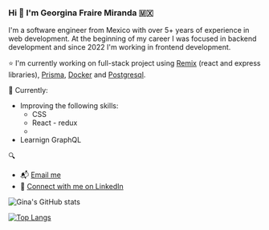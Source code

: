 ### Hi 👋 I'm Georgina Fraire Miranda 🇲🇽


I'm a software engineer from Mexico with over 5+ years of experience in web development. At the beginning of my career I was focused in backend development and since 2022 I'm working in frontend development.

 ⭐️ I'm currently working on full-stack project using [Remix](https://remix.run/) (react and express libraries), [Prisma](https://www.prisma.io/), [Docker](https://www.docker.com/) and [Postgresql](https://www.postgresql.org/).

:pushpin: Currently: 
  - Improving the following skills:
      - CSS
      - React - redux
      - 
  - Learnign GraphQL

🔍 
- :mailbox_with_mail: [Email me](<georginae.frairemiranda@gmail.com>)
- :link: [Connect with me on LinkedIn](https://www.linkedin.com/in/georginafrairemiranda/)


![Gina's GitHub stats](https://github-readme-stats.vercel.app/api?username=GinaFraMi&show_icons=true&theme=radical)

[![Top Langs](https://github-readme-stats.vercel.app/api/top-langs/?username=GinaFraMi)](https://github.com/anuraghazra/github-readme-stats)
<!--
**GinaFraMi/GinaFraMi** is a ✨ _special_ ✨ repository because its `README.md` (this file) appears on your GitHub profile.

Here are some ideas to get you started:

- 🔭 I’m currently working on ...
- 🌱 I’m currently learning ...
- 👯 I’m looking to collaborate on ...
- 🤔 I’m looking for help with ...
- 💬 Ask me about ...
- 📫 How to reach me: ...
- 😄 Pronouns: ...
- ⚡ Fun fact: ...
-->
  
